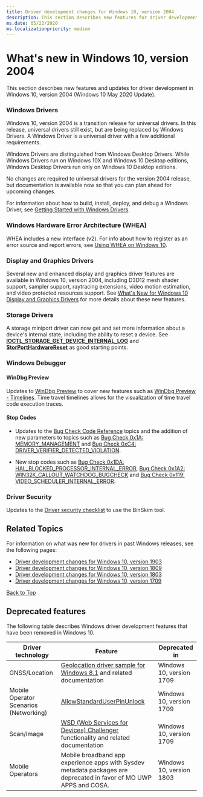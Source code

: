 ```yaml
---
title: Driver development changes for Windows 10, version 2004
description: This section describes new features for driver development in Windows 10, version 2004.
ms.date: 05/22/2020
ms.localizationpriority: medium
---
```


# <a name="top"></a>What's new in Windows 10, version 2004

This section describes new features and updates for driver development in Windows 10, version 2004 (Windows 10 May 2020 Update).

### Windows Drivers

Windows 10, version 2004 is a transition release for universal drivers. In this release, universal drivers still exist, but are being replaced by Windows Drivers. A Windows Driver is a universal driver with a few additional requirements.

Windows Drivers are distinguished from Windows Desktop Drivers. While Windows Drivers run on Windows 10X and Windows 10 Desktop editions,  Windows Desktop Drivers run only on Windows 10 Desktop editions.

No changes are required to universal drivers for the version 2004 release, but documentation is available now so that you can plan ahead for upcoming changes.

For information about how to build, install, deploy, and debug a Windows Driver, see [Getting Started with Windows Drivers](./develop/getting-started-with-windows-drivers.md).

### Windows Hardware Error Architecture (WHEA)

WHEA includes a new interface (v2). For info about how to register as an error source and report errors, see [Using WHEA on Windows 10](whea/using-whea-on-windows-10.md).

### Display and Graphics Drivers

Several new and enhanced display and graphics driver features are available in Windows 10, version 2004, including D3D12 mesh shader support, sampler support, raytracing extensions, video motion estimation, and video protected resources support. See [What's New for Windows 10 Display and Graphics Drivers](./display/what-s-new-for-windows-10-display-and-graphics-drivers.md) for more details about these new features.

### Storage Drivers

A storage miniport driver can now get and set more information about a device's internal state, including the ability to reset a device. See [**IOCTL_STORAGE_GET_DEVICE_INTERNAL_LOG**](/windows-hardware/drivers/ddi/ntddstor/ni-ntddstor-ioctl_storage_get_device_internal_log) and [**StorPortHardwareReset**](/windows-hardware/drivers/ddi/storport/nf-storport-storporthardwarereset) as good starting points.

### Windows Debugger

#### WinDbg Preview

Updates to [WinDbg Preview](./debugger/debugging-using-windbg-preview.md) to cover new features such as [WinDbg Preview - Timelines](./debugger/windbg-timeline-preview.md). Time travel timelines allows for the visualization of time travel code execution traces.

#### Stop Codes

- Updates to the [Bug Check Code Reference](./debugger/bug-check-code-reference2.md) topics and the addition of new parameters to topics such as [Bug Check 0x1A: MEMORY_MANAGEMENT](./debugger/bug-check-0x1a--memory-management.md) and [Bug Check 0xC4: DRIVER_VERIFIER_DETECTED_VIOLATION](./debugger/bug-check-0xc4--driver-verifier-detected-violation.md).

- New stop codes such as [Bug Check 0x1DA: HAL_BLOCKED_PROCESSOR_INTERNAL_ERROR](./debugger/bug-check-0x1da--hal-blocked-processor-internal-error.md), [Bug Check 0x1A2: WIN32K_CALLOUT_WATCHDOG_BUGCHECK](./debugger/bug-check-0x1a2--win32k-callout-watchdog-bugcheck.md) and  [Bug Check 0x119: VIDEO_SCHEDULER_INTERNAL_ERROR](./debugger/bug-check-0x119---video-scheduler-internal-error.md).

### Driver Security

Updates to the [Driver security checklist](./driversecurity/driver-security-checklist.md) to use the BinSkim tool.

## Related Topics

For information on what was new for drivers in past Windows releases, see the following pages:

* [Driver development changes for Windows 10, version 1903](driver-changes-for-windows-10-version-1903.md)
* [Driver development changes for Windows 10, version 1809](driver-changes-for-windows-10-version-1809.md)
* [Driver development changes for Windows 10, version 1803](driver-changes-for-windows-10-version-1803.md)
* [Driver development changes for Windows 10, version 1709](./what-s-new-in-driver-development.md)

[Back to Top](#top)

## Deprecated features

The following table describes Windows driver development features that have been removed in Windows 10.

| Driver technology | Feature | Deprecated in |
|---|---|---|
| GNSS/Location | [Geolocation driver sample for Windows 8.1](./gnss/sensors-geolocation-driver-sample.md) and related documentation | Windows 10, version 1709 |
| Mobile Operator Scenarios (Networking) | [AllowStandardUserPinUnlock](./mobilebroadband/allowstandarduserpinunlock.md) | Windows 10, version 1709 |
| Scan/Image | [WSD (Web Services for Devices) Challenger](./image/challenging-a-disconnected-scanner-with-the-wsd-challenger.md) functionality and related documentation | Windows 10, version 1709 |
|Mobile Operators| Mobile broadband app experience apps with Sysdev metadata packages are deprecated in favor of MO UWP APPS and COSA. | Windows 10, version 1803|
